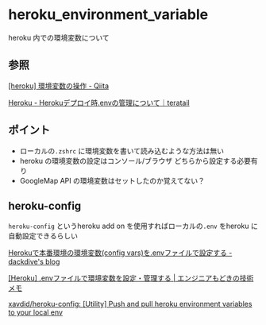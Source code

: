 # heroku_environment_variable

heroku 内での環境変数について

## 参照

[\[heroku\] 環境変数の操作 \- Qiita](https://qiita.com/colorrabbit/items/18db3c97734f32ebdfde)

[Heroku \- Herokuデプロイ時\.envの管理について｜teratail](https://teratail.com/questions/75408)

## ポイント

* ローカルの`.zshrc` に環境変数を書いて読み込むような方法は無い
* heroku の環境変数の設定はコンソール/ブラウザ どちらから設定する必要有り
* GoogleMap API の環境変数はセットしたのか覚えてない？

## heroku-config

`heroku-config` というheroku add on を使用すればローカルの`.env` をheroku に自動設定できるらしい

[Herokuで本番環境の環境変数\(config vars\)を\.envファイルで設定する \- dackdive's blog](https://dackdive.hateblo.jp/entry/2016/01/26/121900)

[\[Heroku\] \.envファイルで環境変数を設定・管理する \| エンジニアもどきの技術メモ](https://e-tec-memo.herokuapp.com/article/277/)

[xavdid/heroku\-config: \[Utility\] Push and pull heroku environment variables to your local env](https://github.com/xavdid/heroku-config)
